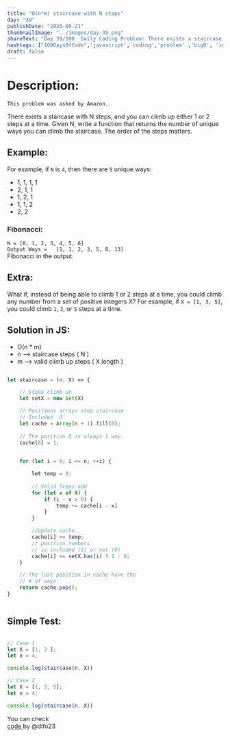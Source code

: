 ```yaml
---
title: "O(n*m) staircase with N steps"
day: "39"
publishDate: "2020-09-21"
thumbnailImage: "../images/day-39.png"
shareText: "Day 39/100  Daily Coding Problem: There exists a staircase with N steps, and you can climb up either 1 or 2 steps at a time."
hashtags: ["100DaysOfCode",'javascript','coding','problem' ,'bigO', 'interview']
draft: false
---
```


# Description:



`This problem was asked by Amazon.`

There exists a staircase with N steps, and you can climb up either 1 or 2 steps at a time. Given N, write a function that returns the number of unique ways you can climb the staircase. The order of the steps matters.


## Example:

For example, if `N` is `4`, then there are `5` unique ways:

* 1, 1, 1, 1
* 2, 1, 1
* 1, 2, 1
* 1, 1, 2
* 2, 2

### Fibonacci:

`N = [0, 1, 2, 3, 4, 5, 6]`  
`Output Ways =   [1, 1, 2, 3, 5, 8, 13]`   
Fibonacci in the output.

## Extra:

What if, instead of being able to climb 1 or 2 steps at a time, you could climb any number from a set of positive integers X? For example, if `X = [1, 3, 5]`, you could climb `1`, `3`, or `5` steps at a time.



## Solution in JS:

* O(n * m)  
* n --> staircase steps  ( N )
* m --> valid climb up steps ( X.length )

```js

let staircase = (n, X) => {

	// Steps climb up
	let setX = new Set(X)

	// Positions arrays step staircase
	// Included  0  
	let cache = Array(n + 1).fill(0);
	
	// The position 0 is always 1 way.
	cache[0] = 1;
	

    for (let i = 0; i <= n; ++i) {

		let temp = 0;
		
		// Valid Steps add
        for (let x of X) {
            if (i - x > 0) {
                temp += cache[i - x]
            }
		}

		//Update cache.
		cache[i] += temp;
		// position numbers 
		// is included (1) or not (0)
        cache[i] += setX.has(i) ? 1 : 0;
    }

	// The last position in cache have the
	// # of ways.
    return cache.pop();
}



```

## Simple Test:
```js

// Case 1
let X = [1, 2 ];
let n = 4;

console.log(staircase(n, X))

// Case 2 
let X = [1, 3, 5];
let n = 4;

console.log(staircase(n, X))
```


You can check  
 <a href="https://github.com/difo23/interviewQuestAnsJS" target="_blank"> code </a> by @difo23   






